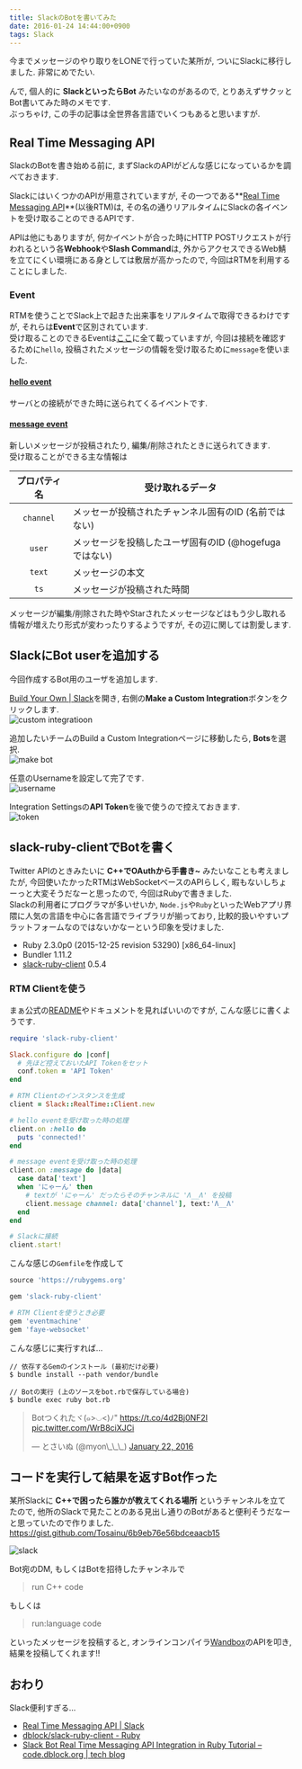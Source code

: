```yaml
---
title: SlackのBotを書いてみた
date: 2016-01-24 14:44:00+0900
tags: Slack
---
```


今までメッセージのやり取りをL○NEで行っていた某所が, ついにSlackに移行しました. 非常にめでたい.

んで, 個人的に **SlackといったらBot** みたいなのがあるので, とりあえずサクッとBot書いてみた時のメモです.  
ぶっちゃけ, この手の記事は全世界各言語でいくつもあると思いますが.

<!--more-->

## Real Time Messaging API

SlackのBotを書き始める前に, まずSlackのAPIがどんな感じになっているかを調べておきます.

SlackにはいくつかのAPIが用意されていますが, その一つである**[Real Time Messaging API](https://api.slack.com/rtm)**(以後RTM)は, その名の通りリアルタイムにSlackの各イベントを受け取ることのできるAPIです.

APIは他にもありますが, 何かイベントが合った時にHTTP POSTリクエストが行われるという各**Webhook**や**Slash Command**は, 外からアクセスできるWeb鯖を立てにくい環境にある身としては敷居が高かったので, 今回はRTMを利用することにしました.

### Event

RTMを使うことでSlack上で起きた出来事をリアルタイムで取得できるわけですが, それらは**Event**で区別されています.  
受け取ることのできるEventは[ここ](https://api.slack.com/rtm#events)に全て載っていますが, 今回は接続を確認するために`hello`, 投稿されたメッセージの情報を受け取るために`message`を使いました.

#### [hello event](https://api.slack.com/events/hello)

サーバとの接続ができた時に送られてくるイベントです.

#### [message event](https://api.slack.com/events/message)

新しいメッセージが投稿されたり, 編集/削除されたときに送られてきます.  
受け取ることができる主な情報は

| プロパティ名 | 受け取れるデータ |
| :-: | --- |
| `channel` | メッセーが投稿されたチャンネル固有のID (名前ではない) |
| `user` | メッセージを投稿したユーザ固有のID (@hogefugaではない) |
| `text` | メッセージの本文 |
| `ts` | メッセージが投稿された時間 |

メッセージが編集/削除された時やStarされたメッセージなどはもう少し取れる情報が増えたり形式が変わったりするようですが, その辺に関しては割愛します.

## SlackにBot userを追加する

今回作成するBot用のユーザを追加します.

[Build Your Own | Slack](https://slack.com/apps/build)を開き, 右側の**Make a Custom Integration**ボタンをクリックします.  
![custom integratioon](https://lh3.googleusercontent.com/-Sxa9w1uvrHo/VqQ_9dhamrI/AAAAAAAAF3s/1sZ7DV8R1hA/s800-Ic42/2016-01-24-114429_1920x1080_scrot.png)

追加したいチームのBuild a Custom Integrationページに移動したら, **Bots**を選択.  
![make bot](https://lh3.googleusercontent.com/-nM0fG2rMQoI/VqQ_9dI2L5I/AAAAAAAAF34/TccwmkxdEXY/s640-Ic42/2016-01-24-114447_1920x1080_scrot.png)

任意のUsernameを設定して完了です.  
![username](https://lh3.googleusercontent.com/-ww7BaymaO1Q/VqRBVQTXbZI/AAAAAAAAF4I/JDrZTjgvB0Y/s640-Ic42/2016-01-24-114610_1920x1080_scrot.png)

Integration Settingsの**API Token**を後で使うので控えておきます.  
![token](https://lh3.googleusercontent.com/-law3zjyOKrA/VqQ_95TedcI/AAAAAAAAF30/ADnOK5nRJ5o/s640-Ic42/2016-01-24-114704_1920x1080_scrot.png)

## slack-ruby-clientでBotを書く

Twitter APIのときみたいに **C++でOAuthから手書き~** みたいなことも考えましたが, 今回使いたかったRTMはWebSocketベースのAPIらしく, 暇もないしちょーっと大変そうだなーと思ったので, 今回はRubyで書きました.  
Slackの利用者にプログラマが多いせいか, `Node.js`や`Ruby`といったWebアプリ界隈に人気の言語を中心に各言語でライブラリが揃っており, 比較的扱いやすいプラットフォームなのではないかなーという印象を受けました.  

* Ruby 2.3.0p0 (2015-12-25 revision 53290) [x86\_64-linux]
* Bundler 1.11.2
* [slack-ruby-client](https://github.com/dblock/slack-ruby-client) 0.5.4

### RTM Clientを使う

まぁ公式の[README](https://github.com/dblock/slack-ruby-client/blob/faab93a33f59ef89bc97f985437e476b048a086a/README.md#realtime-client)やドキュメントを見ればいいのですが, こんな感じに書くようです.

```ruby
require 'slack-ruby-client'

Slack.configure do |conf|
  # 先ほど控えておいたAPI Tokenをセット
  conf.token = 'API Token'
end

# RTM Clientのインスタンスを生成
client = Slack::RealTime::Client.new

# hello eventを受け取った時の処理
client.on :hello do
  puts 'connected!'
end

# message eventを受け取った時の処理
client.on :message do |data|
  case data['text']
  when 'にゃーん' then
    # textが 'にゃーん' だったらそのチャンネルに 'Λ__Λ' を投稿
    client.message channel: data['channel'], text:'Λ__Λ'
  end
end

# Slackに接続
client.start!
```

こんな感じの`Gemfile`を作成して

```ruby
source 'https://rubygems.org'

gem 'slack-ruby-client'

# RTM Clientを使うとき必要
gem 'eventmachine'
gem 'faye-websocket'
```

こんな感じに実行すれば...

```
// 依存するGemのインストール (最初だけ必要)
$ bundle install --path vendor/bundle

// Botの実行 (上のソースをbot.rbで保存している場合)
$ bundle exec ruby bot.rb
```

<blockquote class="twitter-tweet tw-align-center" data-partner="tweetdeck"><p lang="ja" dir="ltr">Botつくれたヾ(๑&gt;◡&lt;)ﾉ&quot; <a href="https://t.co/4d2Bj0NF2I">https://t.co/4d2Bj0NF2I</a> <a href="https://t.co/WrB8ciXJCi">pic.twitter.com/WrB8ciXJCi</a></p>&mdash; とさいぬ (@myon\_\_\_) <a href="https://twitter.com/myon___/status/690577036096614400">January 22, 2016</a></blockquote>
<script async src="//platform.twitter.com/widgets.js" charset="utf-8"></script>

## コードを実行して結果を返すBot作った

某所Slackに **C++で困ったら誰かが教えてくれる場所** というチャンネルを立てたので, 他所のSlackで見たことのある見出し通りのBotがあると便利そうだなーと思っていたので作りました.  
<https://gist.github.com/Tosainu/6b9eb76e56bdceaacb15>

![slack](https://lh3.googleusercontent.com/-TZACTTl9x8U/VqQuqtcW7WI/AAAAAAAAF3E/S3TdUEotdig/s800-Ic42/2016-01-23-132924_1920x1080_scrot.png)

Bot宛のDM, もしくはBotを招待したチャンネルで

> run C++ code

もしくは

> run:language code

といったメッセージを投稿すると, オンラインコンパイラ[Wandbox](http://melpon.org/wandbox/)のAPIを叩き, 結果を投稿してくれます!!

## おわり

Slack便利すぎる...

* [Real Time Messaging API | Slack](https://api.slack.com/rtm)
* [dblock/slack-ruby-client - Ruby](https://github.com/dblock/slack-ruby-client)
* [Slack Bot Real Time Messaging API Integration in Ruby Tutorial – code.dblock.org | tech blog](http://code.dblock.org/2015/04/28/slack-bot-real-time-messaging-api-integration-tutorial.html)
